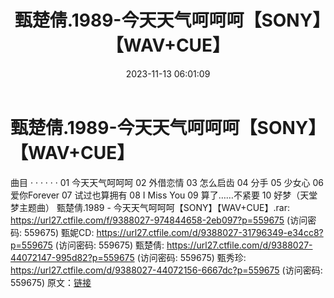 ﻿---
title: 甄楚倩.1989-今天天气呵呵呵【SONY】【WAV+CUE】
date: 2023-11-13 06:01:09
categories: WAV车载音乐、镜像
tags: 华语中文
---
# 甄楚倩.1989-今天天气呵呵呵【SONY】【WAV+CUE】

曲目
· · · · · ·
01 今天天气呵呵呵
02 外借恋情
03 怎么启齿
04 分手
05 少女心
06 爱你Forever
07 试过也算拥有
08 I Miss You
09 算了……不紧要
10 好梦（天堂梦主题曲）
甄楚倩.1989 - 今天天气呵呵呵【SONY】【WAV+CUE】.rar: https://url27.ctfile.com/f/9388027-974844658-2eb097?p=559675
(访问密码: 559675)
甄妮CD: https://url27.ctfile.com/d/9388027-31796349-e34cc8?p=559675
(访问密码: 559675)
甄楚倩: https://url27.ctfile.com/d/9388027-44072147-995d82?p=559675
(访问密码: 559675)
甄秀珍: https://url27.ctfile.com/d/9388027-44072156-6667dc?p=559675
(访问密码: 559675)
原文：[链接](https://blog.sina.com.cn/s/blog_1647c7e76010313rt.html)